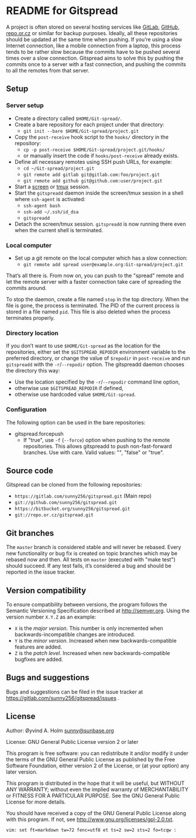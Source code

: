 README for Gitspread
====================

A project is often stored on several hosting services like 
[GitLab](https://gitlab.com/), [GitHub](https://github.com/), 
[repo.or.cz](http://repo.or.cz/) or similar for backup purposes. 
Ideally, all these repositories should be updated at the same time when 
pushing. If you’re using a slow Internet connection, like a mobile 
connection from a laptop, this process tends to be rather slow because 
the commits have to be pushed several times over a slow connection. 
Gitspread aims to solve this by pushing the commits once to a server 
with a fast connection, and pushing the commits to all the remotes from 
that server.

Setup
-----

### Server setup

- Create a directory called `$HOME/Git-spread/`.
- Create a bare repository for each project under that directory:
  - `git init --bare $HOME/Git-spread/project.git`
- Copy the `post-receive` hook script to the `hooks/` directory in the 
  repository:
  - `cp -p post-receive $HOME/Git-spread/project.git/hooks/`
  - or manually insert the code if `hooks/post-receive` already exists.
- Define all necessary remotes using SSH push URLs, for example:
  - `cd ~/Git-spread/project.git`
  - `git remote add gitlab git@gitlab.com:foo/project.git`
  - `git remote add github git@github.com:user/project.git`
- Start a [screen](http://www.gnu.org/software/screen/) or 
  [tmux](http://tmux.sourceforge.net/) session.
- Start the `gitspreadd` daemon inside the screen/tmux session in a 
  shell where `ssh-agent` is activated:
  - `ssh-agent bash`
  - `ssh-add ~/.ssh/id_dsa`
  - `gitspreadd`
- Detach the screen/tmux session. `gitspreadd` is now running there even 
  when the current shell is terminated.

### Local computer

- Set up a git remote on the local computer which has a slow connection:
  - `git remote add spread user@example.org:Git-spread/project.git`

That’s all there is. From now on, you can push to the "spread" remote 
and let the remote server with a faster connection take care of 
spreading the commits around.

To stop the daemon, create a file named `stop` in the top directory. 
When the file is gone, the process is terminated. The PID of the current 
process is stored in a file named `pid`. This file is also deleted when 
the process terminates properly.

### Directory location

If you don’t want to use `$HOME/Git-spread` as the location for the 
repositories, either set the `$GITSPREAD_REPODIR` environment variable 
to the preferred directory, or change the value of `$repodir` in 
`post-receive` and run `gitspreadd` with the `-r`/`--repodir` option. 
The gitspreadd daemon chooses the directory this way:

- Use the location specified by the `-r`/`--repodir` command line 
  option,
- otherwise use `$GITSPREAD_REPODIR` if defined,
- otherwise use hardcoded value `$HOME/Git-spread`.

### Configuration

The following option can be used in the bare repositories:

- gitspread.forcepush
  - If "true", use `-f` (`--force`) option when pushing to the remote 
    repositories. This allows gitspreadd to push non-fast-forward 
    branches. Use with care. Valid values: "", "false" or "true".

Source code
-----------

Gitspread can be cloned from the following repositories:

- `https://gitlab.com/sunny256/gitspread.git` (Main repo)
- `git://github.com/sunny256/gitspread.git`
- `https://bitbucket.org/sunny256/gitspread.git`
- `git://repo.or.cz/gitspread.git`

Git branches
------------

The `master` branch is considered stable and will never be rebased. 
Every new functionality or bug fix is created on topic branches which 
may be rebased now and then. All tests on `master` (executed with "make 
test") should succeed. If any test fails, it’s considered a bug and 
should be reported in the issue tracker.

Version compatibility
---------------------

To ensure compatibility between versions, the program follows the 
Semantic Versioning Specification described at <http://semver.org>. 
Using the version number `X.Y.Z` as an example:

- `X` is the *major version*. This number is only incremented when 
  backwards-incompatible changes are introduced.
- `Y` is the *minor version*. Increased when new backwards-compatible 
  features are added.
- `Z` is the *patch level*. Increased when new backwards-compatible 
  bugfixes are added.

Bugs and suggestions
--------------------

Bugs and suggestions can be filed in the issue tracker at 
<https://gitlab.com/sunny256/gitspread/issues> .

License
-------

Author: Øyvind A. Holm <sunny@sunbase.org>

License: GNU General Public License version 2 or later

This program is free software: you can redistribute it and/or modify it 
under the terms of the GNU General Public License as published by the 
Free Software Foundation, either version 2 of the License, or (at your 
option) any later version.

This program is distributed in the hope that it will be useful, but 
WITHOUT ANY WARRANTY; without even the implied warranty of 
MERCHANTABILITY or FITNESS FOR A PARTICULAR PURPOSE. See the GNU General 
Public License for more details.

You should have received a copy of the GNU General Public License along 
with this program. If not, see 
<http://www.gnu.org/licenses/gpl-2.0.txt>.

    vim: set ft=markdown tw=72 fenc=utf8 et ts=2 sw=2 sts=2 fo=tcqw :
